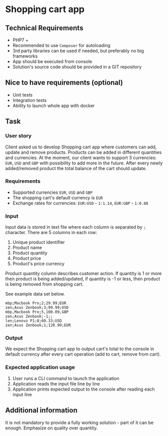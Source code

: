 # Shopping cart app

## Technical Requirements

- PHP7 +
- Recommended to use `Composer` for autoloading
- 3rd party libraries can be used if needed, but preferably no big frameworks
- App should be executed from console
- Solution's source code should be provided in a GIT repository

## Nice to have requirements (optional)

- Unit tests
- Integration tests
- Ability to launch whole app with docker

## Task

### User story

Client asked us to develop Shopping cart app where customers can add, update and remove products. Products can be added in different quantities and currencies. At the moment, our client wants to support 3 currencies: `EUR`, `USD` and `GBP` with possibility to add more in the future. After every newly added/removed product the total balance of the cart should update.

### Requirements

- Supported currencies `EUR`, `USD` and `GBP`
- The shopping cart's default currency is `EUR`
- Exchange rates for currencies: `EUR:USD` - `1:1.14`, `EUR:GBP` - `1:0.88`

### Input

Input data is stored in text file where each column is separated by `;` character. There are 5 columns in each row:

1. Unique product identifier
2. Product name
3. Product quantity
4. Product price
5. Product's price currency

Product quantity column describes customer action. If quantity is 1 or more then product is being added/updated, if quantity is -1 or less, then product is being removed from shopping cart.

See example data set below.

```
mbp;Macbook Pro;2;29.99;EUR
zen;Asus Zenbook;3;99.99;USD
mbp,Macbook Pro;5,100.09,GBP
zen;Asus Zenbook;-1;;
len;Lenovo P1;8;60.33;USD
zen;Asus Zenbook;1;120.99;EUR
```

### Output
We expect the Shopping cart app to output cart's total to the console in default currency after every cart operation (add to cart, remove from cart).

### Expected application usage
1. User runs a CLI command to launch the application
2. Application reads the input file line by line
3. Application prints expected output to the console after reading each input line

## Additional information
It is not mandatory to provide a fully working solution - part of it can be enough. Emphasize on quality over quantity.

